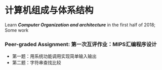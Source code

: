 # 计算机组成与体系结构
 Learn ***Computer Organization and architecture*** in the first half of 2018; Some work
### Peer-graded Assignment: 第一次互评作业：MIPS汇编程序设计
- 第一题：用系统功能调用实现简单输入输出
- 第二题：字符串查找比较
